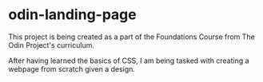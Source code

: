 # odin-landing-page
This project is being created as a part of the Foundations Course from The Odin Project's curriculum.

After having learned the basics of CSS, I am being tasked with creating a webpage from scratch given a design.